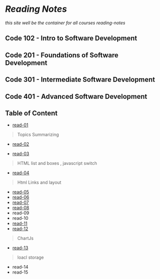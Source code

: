 # *Reading Notes*
*this site well be the container for all  courses reading-notes*

## Code 102 - Intro to Software Development
## Code 201 - Foundations of Software Development
## Code 301 - Intermediate Software Development
## Code 401 - Advanced Software Development

## Table of Content

* [read-01](https://motasemalsqoor.github.io/reading-notes/class-01) 
> Topics Summarizing

* [read-02](https://motasemalsqoor.github.io/reading-notes/read02)

* [read-03](https://motasemalsqoor.github.io/reading-notes/read03)
> HTML list and boxes , javascript switch 

* [read-04](https://motasemalsqoor.github.io/reading-notes/read04)
> Html Links and layout
* [read-05](https://motasemalsqoor.github.io/reading-notes/read05)
* [read-06](https://motasemalsqoor.github.io/reading-notes/read06)
* [read-07](https://motasemalsqoor.github.io/reading-notes/read07)
* [read-08](https://motasemalsqoor.github.io/reading-notes/read08)
* read-09
* read-10
* [read-11](https://motasemalsqoor.github.io/reading-notes/read11)
* [read-12](https://motasemalsqoor.github.io/reading-notes/read12)
> ChartJs
* [read-13](https://motasemalsqoor.github.io/reading-notes/read13)
>loacl storage
* read-14
* read-15
